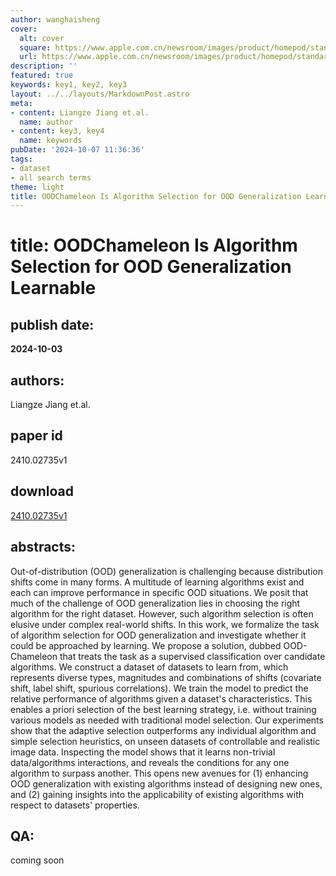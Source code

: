 ```yaml
---
author: wanghaisheng
cover:
  alt: cover
  square: https://www.apple.com.cn/newsroom/images/product/homepod/standard/Apple-HomePod-hero-230118_big.jpg.large_2x.jpg
  url: https://www.apple.com.cn/newsroom/images/product/homepod/standard/Apple-HomePod-hero-230118_big.jpg.large_2x.jpg
description: ''
featured: true
keywords: key1, key2, key3
layout: ../../layouts/MarkdownPost.astro
meta:
- content: Liangze Jiang et.al.
  name: author
- content: key3, key4
  name: keywords
pubDate: '2024-10-07 11:36:36'
tags:
- dataset
- all search terms
theme: light
title: OODChameleon Is Algorithm Selection for OOD Generalization Learnable
---
```


# title: OODChameleon Is Algorithm Selection for OOD Generalization Learnable 
## publish date: 
**2024-10-03** 
## authors: 
  Liangze Jiang et.al. 
## paper id
2410.02735v1
## download
[2410.02735v1](http://arxiv.org/abs/2410.02735v1)
## abstracts:
Out-of-distribution (OOD) generalization is challenging because distribution shifts come in many forms. A multitude of learning algorithms exist and each can improve performance in specific OOD situations. We posit that much of the challenge of OOD generalization lies in choosing the right algorithm for the right dataset. However, such algorithm selection is often elusive under complex real-world shifts. In this work, we formalize the task of algorithm selection for OOD generalization and investigate whether it could be approached by learning. We propose a solution, dubbed OOD-Chameleon that treats the task as a supervised classification over candidate algorithms. We construct a dataset of datasets to learn from, which represents diverse types, magnitudes and combinations of shifts (covariate shift, label shift, spurious correlations). We train the model to predict the relative performance of algorithms given a dataset's characteristics. This enables a priori selection of the best learning strategy, i.e. without training various models as needed with traditional model selection. Our experiments show that the adaptive selection outperforms any individual algorithm and simple selection heuristics, on unseen datasets of controllable and realistic image data. Inspecting the model shows that it learns non-trivial data/algorithms interactions, and reveals the conditions for any one algorithm to surpass another. This opens new avenues for (1) enhancing OOD generalization with existing algorithms instead of designing new ones, and (2) gaining insights into the applicability of existing algorithms with respect to datasets' properties.
## QA:
coming soon
